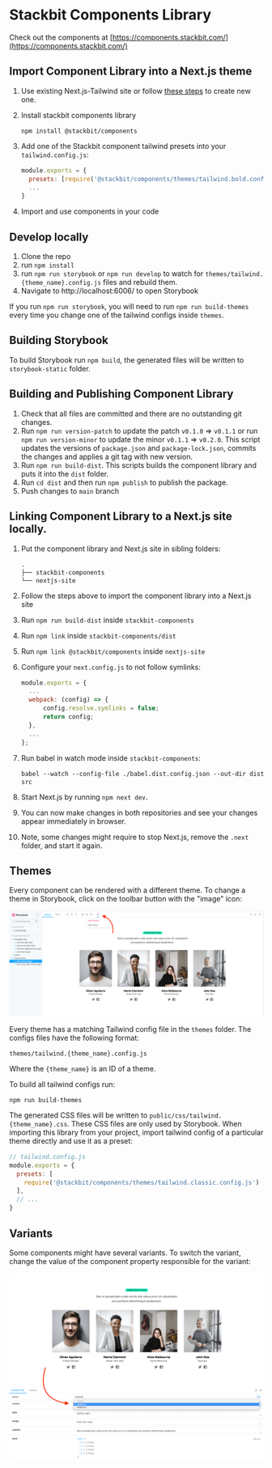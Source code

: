 # Stackbit Components Library

Check out the components at [https://components.stackbit.com/](https://components.stackbit.com/)


## Import Component Library into a Next.js theme

1. Use existing Next.js-Tailwind site or follow [these steps](https://tailwindcss.com/docs/guides/nextjs) to create new one.
1. Install stackbit components library

   ```shell
   npm install @stackbit/components
   ```

1. Add one of the Stackbit component tailwind presets into your `tailwind.config.js`:

   ```js
   module.exports = {
     presets: [require('@stackbit/components/themes/tailwind.bold.config')],
     ...
   }
   ```
1. Import and use components in your code


## Develop locally

1. Clone the repo
1. run `npm install`
1. run `npm run storybook` or `npm run develop` to watch for `themes/tailwind.{theme_name}.config.js` files and rebuild them.
1. Navigate to http://localhost:6006/ to open Storybook

If you run `npm run storybook`, you will need to run `npm run build-themes` every time you change one of the tailwind configs inside `themes`.


## Building Storybook

To build Storybook run `npm build`, the generated files will be written to `storybook-static` folder.


## Building and Publishing Component Library

1. Check that all files are committed and there are no outstanding git changes.
1. Run `npm run version-patch` to update the patch `v0.1.0` => `v0.1.1` or run `npm run version-minor` to update the minor `v0.1.1` => `v0.2.0`. This script updates the versions of `package.json` and `package-lock.json`, commits the changes and applies a git tag with new version.
1. Run `npm run build-dist`. This scripts builds the component library and puts it into the `dist` folder.
1. Run `cd dist` and then run `npm publish` to publish the package.
1. Push changes to `main` branch


## Linking Component Library to a Next.js site locally.

1. Put the component library and Next.js site in sibling folders:

   ```
   .
   ├── stackbit-components
   └── nextjs-site
   ```

1. Follow the steps above to import the component library into a Next.js site
1. Run `npm run build-dist` inside `stackbit-components`
1. Run `npm link` inside `stackbit-components/dist`
1. Run `npm link @stackbit/components` inside `nextjs-site`
1. Configure your `next.config.js` to not follow symlinks:

   ```js
   module.exports = {
     ...
     webpack: (config) => {
         config.resolve.symlinks = false;
         return config;
     },
     ...
   };
   ```

1. Run babel in watch mode inside `stackbit-components`:
   
   ```
   babel --watch --config-file ./babel.dist.config.json --out-dir dist src
   ```

1. Start Next.js by running `npm next dev`.
1. You can now make changes in both repositories and see your changes appear immediately in browser.
1. Note, some changes might require to stop Next.js, remove the `.next` folder, and start it again. 


## Themes

Every component can be rendered with a different theme. To change a theme in Storybook, click on the toolbar button with the "image" icon:

![Change theme](docs/changing-themes.png)

Every theme has a matching Tailwind config file in the `themes` folder. The configs files have the following format:

```
themes/tailwind.{theme_name}.config.js
```

Where the `{theme_name}` is an ID of a theme.

To build all tailwind configs run:

```shell
npm run build-themes
```

The generated CSS files will be written to `public/css/tailwind.{theme_name}.css`. These CSS files are only used by Storybook. When importing this library from your project, import tailwind config of a particular theme directly and use it as a preset:

```js
// tailwind.config.js
module.exports = {
  presets: [
    require('@stackbit/components/themes/tailwind.classic.config.js')
  ],
  // ...
}
```


## Variants

Some components might have several variants. To switch the variant, change the value of the component property responsible for the variant:

![Change theme](docs/changing-variants.png)
